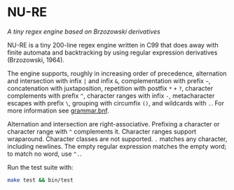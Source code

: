 # NU-RE

_A tiny regex engine based on Brzozowski derivatives_

NU-RE is a tiny 200-line regex engine written in C99 that does away with finite automata and backtracking by using regular expression derivatives (Brzozowski, 1964).

The engine supports, roughly in increasing order of precedence, alternation and intersection with infix `|` and infix `&`, complementation with prefix `~`, concatenation with juxtaposition, repetition with postfix `*` `+` `?`, character complements with prefix `^`, character ranges with infix `-`, metacharacter escapes with prefix `\`, grouping with circumfix `()`, and wildcards with `.`. For more information see [grammar.bnf](grammar.bnf).

Alternation and intersection are right-associative. Prefixing a character or character range with `^` complements it. Character ranges support wraparound. Character classes are not supported. `.` matches any character, including newlines. The empty regular expression matches the empty word; to match no word, use `^.`.

Run the test suite with:

```sh
make test && bin/test
```
